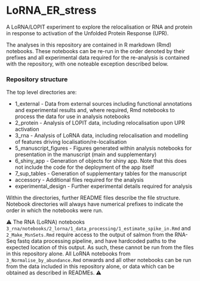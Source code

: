 # LoRNA_ER_stress
A LoRNA/LOPIT experiment to explore the relocalisation or RNA and protein in response to activation of the Unfolded Protein Response (UPR).

The analyses in this repository are contained in R markdown (Rmd) notebooks. These notebooks can be re-run in the order denoted by their prefixes and all experimental data required for the re-analysis is contained with the repository, with one noteable exception described below.

### Repository structure 

The top level directories are:

* 1_external - Data from external sources including functional annotations and experimental results and, where required, Rmd notebooks to process the data for use in analysis notebooks
* 2_protein - Analysis of LOPIT data, including relocalisation upon UPR activation
* 3_rna - Analysis of LoRNA data, including relocalisation and modelling of features driving localisation/re-localisation
* 5_manuscript_figures - Figures generated within analysis notebooks for presentation in the manuscript (main and supplementary)
* 6_shiny_app - Generation of objects for shiny app. Note that this does not include the code for the deployment of the app itself
* 7_sup_tables - Generation of supplementary tables for the manuscript
* accessory - Additional files required for the analysis
* experimental_design - Further experimental details required for analysis

Within the directories, further README files describe the file structure. Notebook directories will always have numerical prefixes to indicate the order in which the notebooks were run.

&#x26a0;&#xfe0f;
The RNA (LoRNA) notebooks `3_rna/notebooks/2_lorna/1_data_processing/1_estimate_spike_in.Rmd` and `2_Make_MsnSets.Rmd` require access to the output of salmon from the RNA-Seq fastq data processing pipeline, and have hardcoded paths to the expected location of this output. As such, these cannot be run from the files in this repository alone. All LoRNA notebooks from `3_Normalise_by_abundance.Rmd` onwards and all other notebooks can be run from the data included in this repository alone, or data which can be obtained as described in READMEs.
&#x26a0;&#xfe0f;




